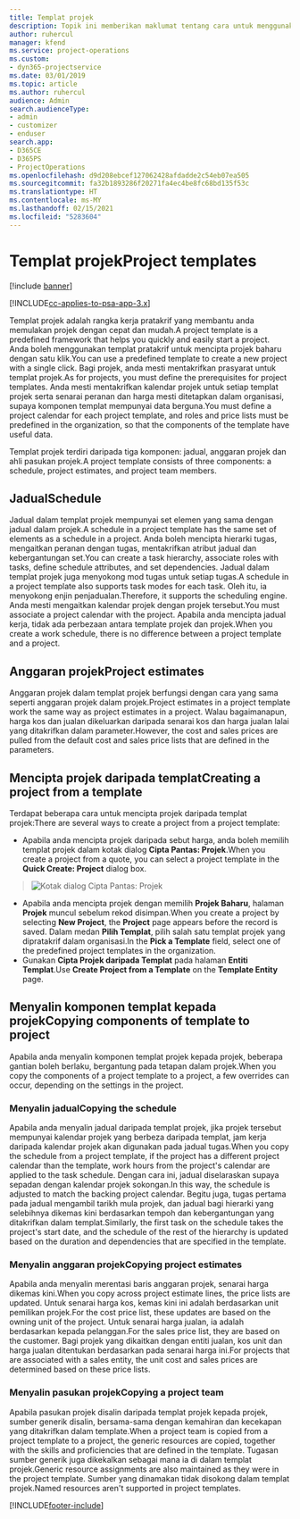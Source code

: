 ```yaml
---
title: Templat projek
description: Topik ini memberikan maklumat tentang cara untuk menggunakan templat projek untuk persediaan projek pantas.
author: ruhercul
manager: kfend
ms.service: project-operations
ms.custom:
- dyn365-projectservice
ms.date: 03/01/2019
ms.topic: article
ms.author: ruhercul
audience: Admin
search.audienceType:
- admin
- customizer
- enduser
search.app:
- D365CE
- D365PS
- ProjectOperations
ms.openlocfilehash: d9d208ebcef127062428afdadde2c54eb07ea505
ms.sourcegitcommit: fa32b1893286f20271fa4ec4be8fc68bd135f53c
ms.translationtype: HT
ms.contentlocale: ms-MY
ms.lasthandoff: 02/15/2021
ms.locfileid: "5283604"
---
```

# <a name="project-templates"></a><span data-ttu-id="c409b-103">Templat projek</span><span class="sxs-lookup"><span data-stu-id="c409b-103">Project templates</span></span> 

[!include [banner](../includes/psa-now-project-operations.md)]

[!INCLUDE[cc-applies-to-psa-app-3.x](../includes/cc-applies-to-psa-app-3x.md)]

<span data-ttu-id="c409b-104">Templat projek adalah rangka kerja pratakrif yang membantu anda memulakan projek dengan cepat dan mudah.</span><span class="sxs-lookup"><span data-stu-id="c409b-104">A project template is a predefined framework that helps you quickly and easily start a project.</span></span> <span data-ttu-id="c409b-105">Anda boleh menggunakan templat pratakrif untuk mencipta projek baharu dengan satu klik.</span><span class="sxs-lookup"><span data-stu-id="c409b-105">You can use a predefined template to create a new project with a single click.</span></span> <span data-ttu-id="c409b-106">Bagi projek, anda mesti mentakrifkan prasyarat untuk templat projek.</span><span class="sxs-lookup"><span data-stu-id="c409b-106">As for projects, you must define the prerequisites for project templates.</span></span> <span data-ttu-id="c409b-107">Anda mesti mentakrifkan kalendar projek untuk setiap templat projek serta senarai peranan dan harga mesti ditetapkan dalam organisasi, supaya komponen templat mempunyai data berguna.</span><span class="sxs-lookup"><span data-stu-id="c409b-107">You must define a project calendar for each project template, and roles and price lists must be predefined in the organization, so that the components of the template have useful data.</span></span>

<span data-ttu-id="c409b-108">Templat projek terdiri daripada tiga komponen: jadual, anggaran projek dan ahli pasukan projek.</span><span class="sxs-lookup"><span data-stu-id="c409b-108">A project template consists of three components: a schedule, project estimates, and project team members.</span></span>

## <a name="schedule"></a><span data-ttu-id="c409b-109">Jadual</span><span class="sxs-lookup"><span data-stu-id="c409b-109">Schedule</span></span>

<span data-ttu-id="c409b-110">Jadual dalam templat projek mempunyai set elemen yang sama dengan jadual dalam projek.</span><span class="sxs-lookup"><span data-stu-id="c409b-110">A schedule in a project template has the same set of elements as a schedule in a project.</span></span> <span data-ttu-id="c409b-111">Anda boleh mencipta hierarki tugas, mengaitkan peranan dengan tugas, mentakrifkan atribut jadual dan kebergantungan set.</span><span class="sxs-lookup"><span data-stu-id="c409b-111">You can create a task hierarchy, associate roles with tasks, define schedule attributes, and set dependencies.</span></span> <span data-ttu-id="c409b-112">Jadual dalam templat projek juga menyokong mod tugas untuk setiap tugas.</span><span class="sxs-lookup"><span data-stu-id="c409b-112">A schedule in a project template also supports task modes for each task.</span></span> <span data-ttu-id="c409b-113">Oleh itu, ia menyokong enjin penjadualan.</span><span class="sxs-lookup"><span data-stu-id="c409b-113">Therefore, it supports the scheduling engine.</span></span> <span data-ttu-id="c409b-114">Anda mesti mengaitkan kalendar projek dengan projek tersebut.</span><span class="sxs-lookup"><span data-stu-id="c409b-114">You must associate a project calendar with the project.</span></span> <span data-ttu-id="c409b-115">Apabila anda mencipta jadual kerja, tidak ada perbezaan antara template projek dan projek.</span><span class="sxs-lookup"><span data-stu-id="c409b-115">When you create a work schedule, there is no difference between a project template and a project.</span></span>

## <a name="project-estimates"></a><span data-ttu-id="c409b-116">Anggaran projek</span><span class="sxs-lookup"><span data-stu-id="c409b-116">Project estimates</span></span>

<span data-ttu-id="c409b-117">Anggaran projek dalam templat projek berfungsi dengan cara yang sama seperti anggaran projek dalam projek.</span><span class="sxs-lookup"><span data-stu-id="c409b-117">Project estimates in a project template work the same way as project estimates in a project.</span></span> <span data-ttu-id="c409b-118">Walau bagaimanapun, harga kos dan jualan dikeluarkan daripada senarai kos dan harga jualan lalai yang ditakrifkan dalam parameter.</span><span class="sxs-lookup"><span data-stu-id="c409b-118">However, the cost and sales prices are pulled from the default cost and sales price lists that are defined in the parameters.</span></span>

## <a name="creating-a-project-from-a-template"></a><span data-ttu-id="c409b-119">Mencipta projek daripada templat</span><span class="sxs-lookup"><span data-stu-id="c409b-119">Creating a project from a template</span></span>
 
<span data-ttu-id="c409b-120">Terdapat beberapa cara untuk mencipta projek daripada templat projek:</span><span class="sxs-lookup"><span data-stu-id="c409b-120">There are several ways to create a project from a project template:</span></span>

- <span data-ttu-id="c409b-121">Apabila anda mencipta projek daripada sebut harga, anda boleh memilih templat projek dalam kotak dialog **Cipta Pantas: Projek**.</span><span class="sxs-lookup"><span data-stu-id="c409b-121">When you create a project from a quote, you can select a project template in the **Quick Create: Project** dialog box.</span></span>

> ![Kotak dialog Cipta Pantas: Projek](media/project-11.png)

- <span data-ttu-id="c409b-123">Apabila anda mencipta projek dengan memilih **Projek Baharu**, halaman **Projek** muncul sebelum rekod disimpan.</span><span class="sxs-lookup"><span data-stu-id="c409b-123">When you create a project by selecting **New Project**, the **Project** page appears before the record is saved.</span></span> <span data-ttu-id="c409b-124">Dalam medan **Pilih Templat**, pilih salah satu templat projek yang dipratakrif dalam organisasi.</span><span class="sxs-lookup"><span data-stu-id="c409b-124">In the **Pick a Template** field, select one of the predefined project templates in the organization.</span></span>
- <span data-ttu-id="c409b-125">Gunakan **Cipta Projek daripada Templat** pada halaman **Entiti Templat**.</span><span class="sxs-lookup"><span data-stu-id="c409b-125">Use **Create Project from a Template** on the **Template Entity** page.</span></span>

## <a name="copying-components-of-template-to-project"></a><span data-ttu-id="c409b-126">Menyalin komponen templat kepada projek</span><span class="sxs-lookup"><span data-stu-id="c409b-126">Copying components of template to project</span></span>

<span data-ttu-id="c409b-127">Apabila anda menyalin komponen templat projek kepada projek, beberapa gantian boleh berlaku, bergantung pada tetapan dalam projek.</span><span class="sxs-lookup"><span data-stu-id="c409b-127">When you copy the components of a project template to a project, a few overrides can occur, depending on the settings in the project.</span></span>

### <a name="copying-the-schedule"></a><span data-ttu-id="c409b-128">Menyalin jadual</span><span class="sxs-lookup"><span data-stu-id="c409b-128">Copying the schedule</span></span>

<span data-ttu-id="c409b-129">Apabila anda menyalin jadual daripada templat projek, jika projek tersebut mempunyai kalendar projek yang berbeza daripada templat, jam kerja daripada kalendar projek akan digunakan pada jadual tugas.</span><span class="sxs-lookup"><span data-stu-id="c409b-129">When you copy the schedule from a project template, if the project has a different project calendar than the template, work hours from the project's calendar are applied to the task schedule.</span></span> <span data-ttu-id="c409b-130">Dengan cara ini, jadual diselaraskan supaya sepadan dengan kalendar projek sokongan.</span><span class="sxs-lookup"><span data-stu-id="c409b-130">In this way, the schedule is adjusted to match the backing project calendar.</span></span> <span data-ttu-id="c409b-131">Begitu juga, tugas pertama pada jadual mengambil tarikh mula projek, dan jadual bagi hierarki yang selebihnya dikemas kini berdasarkan tempoh dan kebergantungan yang ditakrifkan dalam templat.</span><span class="sxs-lookup"><span data-stu-id="c409b-131">Similarly, the first task on the schedule takes the project's start date, and the schedule of the rest of the hierarchy is updated based on the duration and dependencies that are specified in the template.</span></span> 

### <a name="copying-project-estimates"></a><span data-ttu-id="c409b-132">Menyalin anggaran projek</span><span class="sxs-lookup"><span data-stu-id="c409b-132">Copying project estimates</span></span> 

<span data-ttu-id="c409b-133">Apabila anda menyalin merentasi baris anggaran projek, senarai harga dikemas kini.</span><span class="sxs-lookup"><span data-stu-id="c409b-133">When you copy across project estimate lines, the price lists are updated.</span></span> <span data-ttu-id="c409b-134">Untuk senarai harga kos, kemas kini ini adalah berdasarkan unit pemilikan projek.</span><span class="sxs-lookup"><span data-stu-id="c409b-134">For the cost price list, these updates are based on the owning unit of the project.</span></span> <span data-ttu-id="c409b-135">Untuk senarai harga jualan, ia adalah berdasarkan kepada pelanggan.</span><span class="sxs-lookup"><span data-stu-id="c409b-135">For the sales price list, they are based on the customer.</span></span> <span data-ttu-id="c409b-136">Bagi projek yang dikaitkan dengan entiti jualan, kos unit dan harga jualan ditentukan berdasarkan pada senarai harga ini.</span><span class="sxs-lookup"><span data-stu-id="c409b-136">For projects that are associated with a sales entity, the unit cost and sales prices are determined based on these price lists.</span></span>

### <a name="copying-a-project-team"></a><span data-ttu-id="c409b-137">Menyalin pasukan projek</span><span class="sxs-lookup"><span data-stu-id="c409b-137">Copying a project team</span></span>

<span data-ttu-id="c409b-138">Apabila pasukan projek disalin daripada templat projek kepada projek, sumber generik disalin, bersama-sama dengan kemahiran dan kecekapan yang ditakrifkan dalam template.</span><span class="sxs-lookup"><span data-stu-id="c409b-138">When a project team is copied from a project template to a project, the generic resources are copied, together with the skills and proficiencies that are defined in the template.</span></span> <span data-ttu-id="c409b-139">Tugasan sumber generik juga dikekalkan sebagai mana ia di dalam templat projek.</span><span class="sxs-lookup"><span data-stu-id="c409b-139">Generic resource assignments are also maintained as they were in the project template.</span></span> <span data-ttu-id="c409b-140">Sumber yang dinamakan tidak disokong dalam templat projek.</span><span class="sxs-lookup"><span data-stu-id="c409b-140">Named resources aren't supported in project templates.</span></span>


[!INCLUDE[footer-include](../includes/footer-banner.md)]